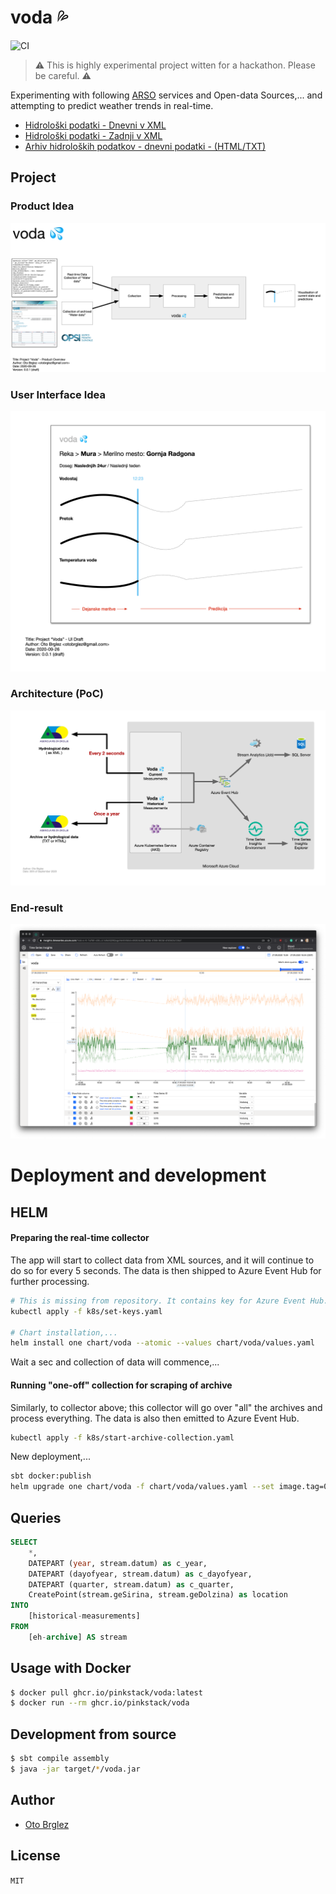 # voda 💦

![CI](https://github.com/pinkstack/voda/workflows/CI/badge.svg?branch=master)

> ⚠️ This is highly experimental project witten for a hackathon. Please be careful. ⚠️

Experimenting with following [ARSO](http://www.arso.gov.si) services and 
Open-data Sources,... and attempting to predict weather trends in real-time.

- [Hidrološki podatki - Dnevni v XML](http://www.arso.gov.si/xml/vode/hidro_podatki_dnevno_porocilo.xml)
- [Hidrološki podatki - Zadnji v XML](http://www.arso.gov.si/xml/vode/hidro_podatki_zadnji.xml)
- [Arhiv hidroloških podatkov - dnevni podatki - (HTML/TXT)](http://vode.arso.gov.si/hidarhiv/pov_arhiv_tab.php)

## Project
### Product Idea
![Voda - Product Idea](public/vreme/Idea.png)

### User Interface Idea
![Voda - UI](public/vreme/UI.png)

### Architecture (PoC)
![Voda - Architecture](public/vreme/architecture_overview.png)

### End-result 

![Voda - Visualisation in Azure Time Series Insights](public/vizualisation.png)


# Deployment and development

## HELM

#### Preparing the real-time collector

The app will start to collect data from XML sources, and it will continue to do so for every 5 seconds.
The data is then shipped to Azure Event Hub for further processing.

```bash
# This is missing from repository. It contains key for Azure Event Hub.
kubectl apply -f k8s/set-keys.yaml

# Chart installation,...
helm install one chart/voda --atomic --values chart/voda/values.yaml

```
Wait a sec and collection of data will commence,...

#### Running "one-off" collection for scraping of archive

Similarly, to collector above; this collector will go over "all" the archives and process everything.
The data is also then emitted to Azure Event Hub.

```bash
kubectl apply -f k8s/start-archive-collection.yaml
```

New deployment,...

```bash
sbt docker:publish
helm upgrade one chart/voda -f chart/voda/values.yaml --set image.tag=0.1.1
```

## Queries

```SQL
SELECT
    *,
    DATEPART (year, stream.datum) as c_year,
    DATEPART (dayofyear, stream.datum) as c_dayofyear,
    DATEPART (quarter, stream.datum) as c_quarter,
    CreatePoint(stream.geSirina, stream.geDolzina) as location
INTO
    [historical-measurements]
FROM
    [eh-archive] AS stream
```

## Usage with Docker

```bash
$ docker pull ghcr.io/pinkstack/voda:latest
$ docker run --rm ghcr.io/pinkstack/voda
```

## Development from source

```bash
$ sbt compile assembly
$ java -jar target/*/voda.jar
```

## Author

- [Oto Brglez](https://github.com/otobrglez)

## License

`MIT`
